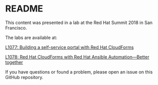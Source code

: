 # README

This content was presented in a lab at the Red Hat Summit 2018 in San Francisco.

The labs are available at:

[L1077: Building a self-service portal with Red Hat CloudForms](./self-service-portal-with-cloudforms/index.md)

[L1078: Red Hat CloudForms with Red Hat Ansible Automation—Better together](./ansible-and-cloudforms-better-together/index.md)

If you have questions or found a problem, please open an issue on this GitHub repository.
